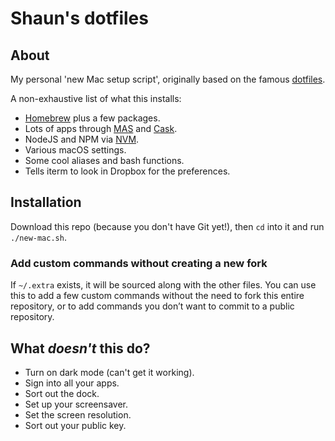 # Shaun's dotfiles

## About

My personal 'new Mac setup script', originally based on the famous  [dotfiles](https://github.com/mathiasbynens/dotfiles).

A non-exhaustive list of what this installs:
* [Homebrew](https://brew.sh/) plus a few packages.
* Lots of apps through [MAS](https://github.com/mas-cli/mas) and [Cask](https://caskroom.github.io/).
* NodeJS and NPM via [NVM](http://nvm.sh).
* Various macOS settings.
* Some cool aliases and bash functions.
* Tells iterm to look in Dropbox for the preferences.

## Installation

Download this repo (because you don't have Git yet!), then `cd` into it and run `./new-mac.sh`.

### Add custom commands without creating a new fork

If `~/.extra` exists, it will be sourced along with the other files. You can use this to add a few custom commands without the need to fork this entire repository, or to add commands you don’t want to commit to a public repository.

## What *doesn't* this do?

* Turn on dark mode (can't get it working).
* Sign into all your apps.
* Sort out the dock.
* Set up your screensaver.
* Set the screen resolution.
* Sort out your public key.
